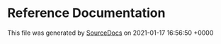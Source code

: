 # Reference Documentation

This file was generated by [SourceDocs](https://github.com/eneko/SourceDocs) on 2021-01-17 16:56:50 +0000